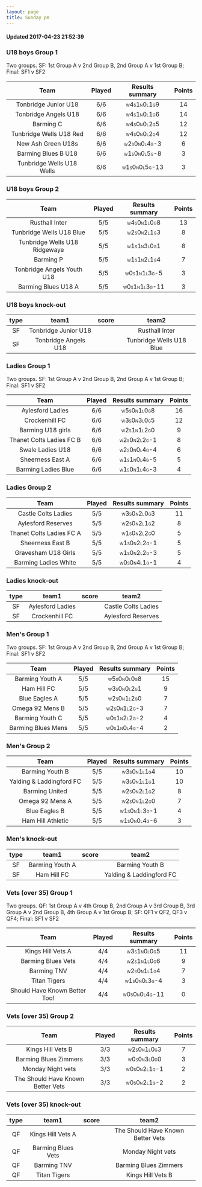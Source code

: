 ```yaml
---
layout: page
title: Sunday pm
---
```


#### Updated 2017-04-23 21:52:39 
### U18 boys Group 1
 Two groups. SF: 1st Group A v 2nd Group B, 2nd Group A v 1st Group B; Final: SF1 v SF2

|           Team            |  Played  |                                                      Results summary                                                       |  Points  |
|:-------------------------:|:--------:|:--------------------------------------------------------------------------------------------------------------------------:|:--------:|
|   Tonbridge Junior U18    |   6/6    |  <font size="1">W</font>4<font size="1">S</font>1<font size="1">N</font>0<font size="1">L</font>1<font size="1">G</font>9  |    14    |
|   Tonbridge Angels U18    |   6/6    |  <font size="1">W</font>4<font size="1">S</font>1<font size="1">N</font>0<font size="1">L</font>1<font size="1">G</font>6  |    14    |
|         Barming C         |   6/6    |  <font size="1">W</font>4<font size="1">S</font>0<font size="1">N</font>0<font size="1">L</font>2<font size="1">G</font>5  |    12    |
|  Tunbridge Wells U18 Red  |   6/6    |  <font size="1">W</font>4<font size="1">S</font>0<font size="1">N</font>0<font size="1">L</font>2<font size="1">G</font>4  |    12    |
|    New Ash Green U18s     |   6/6    | <font size="1">W</font>2<font size="1">S</font>0<font size="1">N</font>0<font size="1">L</font>4<font size="1">G</font>-3  |    6     |
|    Barming Blues B U18    |   6/6    | <font size="1">W</font>1<font size="1">S</font>0<font size="1">N</font>0<font size="1">L</font>5<font size="1">G</font>-8  |    3     |
| Tunbridge Wells U18 Wells |   6/6    | <font size="1">W</font>1<font size="1">S</font>0<font size="1">N</font>0<font size="1">L</font>5<font size="1">G</font>-13 |    3     |



### U18 boys Group 2

|             Team              |  Played  |                                                      Results summary                                                       |  Points  |
|:-----------------------------:|:--------:|:--------------------------------------------------------------------------------------------------------------------------:|:--------:|
|        Rusthall Inter         |   5/5    |  <font size="1">W</font>4<font size="1">S</font>0<font size="1">N</font>1<font size="1">L</font>0<font size="1">G</font>8  |    13    |
|   Tunbridge Wells U18 Blue    |   5/5    |  <font size="1">W</font>2<font size="1">S</font>0<font size="1">N</font>2<font size="1">L</font>1<font size="1">G</font>3  |    8     |
| Tunbridge Wells U18 Ridgewaye |   5/5    |  <font size="1">W</font>1<font size="1">S</font>1<font size="1">N</font>3<font size="1">L</font>0<font size="1">G</font>1  |    8     |
|           Barming P           |   5/5    |  <font size="1">W</font>1<font size="1">S</font>1<font size="1">N</font>2<font size="1">L</font>1<font size="1">G</font>4  |    7     |
|  Tonbridge Angels Youth U18   |   5/5    | <font size="1">W</font>0<font size="1">S</font>1<font size="1">N</font>1<font size="1">L</font>3<font size="1">G</font>-5  |    3     |
|      Barming Blues U18 A      |   5/5    | <font size="1">W</font>0<font size="1">S</font>1<font size="1">N</font>1<font size="1">L</font>3<font size="1">G</font>-11 |    3     |



### U18 boys knock-out
 

|  type  |        team1         |  score  |          team2           |
|:------:|:--------------------:|:-------:|:------------------------:|
|   SF   | Tonbridge Junior U18 |         |      Rusthall Inter      |
|   SF   | Tonbridge Angels U18 |         | Tunbridge Wells U18 Blue |


### Ladies Group 1
 Two groups. SF: 1st Group A v 2nd Group B, 2nd Group A v 1st Group B; Final: SF1 v SF2

|           Team           |  Played  |                                                      Results summary                                                      |  Points  |
|:------------------------:|:--------:|:-------------------------------------------------------------------------------------------------------------------------:|:--------:|
|     Aylesford Ladies     |   6/6    | <font size="1">W</font>5<font size="1">S</font>0<font size="1">N</font>1<font size="1">L</font>0<font size="1">G</font>8  |    16    |
|      Crockenhill FC      |   6/6    | <font size="1">W</font>3<font size="1">S</font>0<font size="1">N</font>3<font size="1">L</font>0<font size="1">G</font>5  |    12    |
|    Barming U18 girls     |   6/6    | <font size="1">W</font>2<font size="1">S</font>1<font size="1">N</font>1<font size="1">L</font>2<font size="1">G</font>0  |    9     |
| Thanet Colts Ladies FC B |   6/6    | <font size="1">W</font>2<font size="1">S</font>0<font size="1">N</font>2<font size="1">L</font>2<font size="1">G</font>-1 |    8     |
|     Swale Ladies U18     |   6/6    | <font size="1">W</font>2<font size="1">S</font>0<font size="1">N</font>0<font size="1">L</font>4<font size="1">G</font>-4 |    6     |
|     Sheerness East A     |   6/6    | <font size="1">W</font>1<font size="1">S</font>1<font size="1">N</font>0<font size="1">L</font>4<font size="1">G</font>-5 |    5     |
|   Barming Ladies Blue    |   6/6    | <font size="1">W</font>1<font size="1">S</font>0<font size="1">N</font>1<font size="1">L</font>4<font size="1">G</font>-3 |    4     |



### Ladies Group 2

|           Team           |  Played  |                                                      Results summary                                                      |  Points  |
|:------------------------:|:--------:|:-------------------------------------------------------------------------------------------------------------------------:|:--------:|
|   Castle Colts Ladies    |   5/5    | <font size="1">W</font>3<font size="1">S</font>0<font size="1">N</font>2<font size="1">L</font>0<font size="1">G</font>3  |    11    |
|    Aylesford Reserves    |   5/5    | <font size="1">W</font>2<font size="1">S</font>0<font size="1">N</font>2<font size="1">L</font>1<font size="1">G</font>2  |    8     |
| Thanet Colts Ladies FC A |   5/5    | <font size="1">W</font>1<font size="1">S</font>0<font size="1">N</font>2<font size="1">L</font>2<font size="1">G</font>0  |    5     |
|     Sheerness East B     |   5/5    | <font size="1">W</font>1<font size="1">S</font>0<font size="1">N</font>2<font size="1">L</font>2<font size="1">G</font>-1 |    5     |
|   Gravesham U18 Girls    |   5/5    | <font size="1">W</font>1<font size="1">S</font>0<font size="1">N</font>2<font size="1">L</font>2<font size="1">G</font>-3 |    5     |
|   Barming Ladies White   |   5/5    | <font size="1">W</font>0<font size="1">S</font>0<font size="1">N</font>4<font size="1">L</font>1<font size="1">G</font>-1 |    4     |



### Ladies knock-out
 

|  type  |      team1       |  score  |        team2        |
|:------:|:----------------:|:-------:|:-------------------:|
|   SF   | Aylesford Ladies |         | Castle Colts Ladies |
|   SF   |  Crockenhill FC  |         | Aylesford Reserves  |


### Men's Group 1
 Two groups. SF: 1st Group A v 2nd Group B, 2nd Group A v 1st Group B; Final: SF1 v SF2

|        Team        |  Played  |                                                      Results summary                                                      |  Points  |
|:------------------:|:--------:|:-------------------------------------------------------------------------------------------------------------------------:|:--------:|
|  Barming Youth A   |   5/5    | <font size="1">W</font>5<font size="1">S</font>0<font size="1">N</font>0<font size="1">L</font>0<font size="1">G</font>8  |    15    |
|    Ham Hill FC     |   5/5    | <font size="1">W</font>3<font size="1">S</font>0<font size="1">N</font>0<font size="1">L</font>2<font size="1">G</font>1  |    9     |
|   Blue Eagles A    |   5/5    | <font size="1">W</font>2<font size="1">S</font>0<font size="1">N</font>1<font size="1">L</font>2<font size="1">G</font>0  |    7     |
|  Omega 92 Mens B   |   5/5    | <font size="1">W</font>2<font size="1">S</font>0<font size="1">N</font>1<font size="1">L</font>2<font size="1">G</font>-3 |    7     |
|  Barming Youth C   |   5/5    | <font size="1">W</font>0<font size="1">S</font>1<font size="1">N</font>2<font size="1">L</font>2<font size="1">G</font>-2 |    4     |
| Barming Blues Mens |   5/5    | <font size="1">W</font>0<font size="1">S</font>1<font size="1">N</font>0<font size="1">L</font>4<font size="1">G</font>-4 |    2     |



### Men's Group 2

|           Team           |  Played  |                                                      Results summary                                                      |  Points  |
|:------------------------:|:--------:|:-------------------------------------------------------------------------------------------------------------------------:|:--------:|
|     Barming Youth B      |   5/5    | <font size="1">W</font>3<font size="1">S</font>0<font size="1">N</font>1<font size="1">L</font>1<font size="1">G</font>4  |    10    |
| Yalding & Laddingford FC |   5/5    | <font size="1">W</font>3<font size="1">S</font>0<font size="1">N</font>1<font size="1">L</font>1<font size="1">G</font>1  |    10    |
|      Barming United      |   5/5    | <font size="1">W</font>2<font size="1">S</font>0<font size="1">N</font>2<font size="1">L</font>1<font size="1">G</font>2  |    8     |
|     Omega 92 Mens A      |   5/5    | <font size="1">W</font>2<font size="1">S</font>0<font size="1">N</font>1<font size="1">L</font>2<font size="1">G</font>0  |    7     |
|      Blue Eagles B       |   5/5    | <font size="1">W</font>1<font size="1">S</font>0<font size="1">N</font>1<font size="1">L</font>3<font size="1">G</font>-1 |    4     |
|    Ham Hill Athletic     |   5/5    | <font size="1">W</font>1<font size="1">S</font>0<font size="1">N</font>0<font size="1">L</font>4<font size="1">G</font>-6 |    3     |



### Men's knock-out
 

|  type  |      team1      |  score  |          team2           |
|:------:|:---------------:|:-------:|:------------------------:|
|   SF   | Barming Youth A |         |     Barming Youth B      |
|   SF   |   Ham Hill FC   |         | Yalding & Laddingford FC |


### Vets (over 35) Group 1
 Two groups. QF: 1st Group A v 4th Group B, 2nd Group A v 3rd Group B, 3rd Group A v 2nd Group B, 4th Group A v 1st Group B; SF: QF1 v QF2, QF3 v QF4; Final: SF1 v SF2

|             Team              |  Played  |                                                      Results summary                                                       |  Points  |
|:-----------------------------:|:--------:|:--------------------------------------------------------------------------------------------------------------------------:|:--------:|
|       Kings Hill Vets A       |   4/4    |  <font size="1">W</font>3<font size="1">S</font>1<font size="1">N</font>0<font size="1">L</font>0<font size="1">G</font>5  |    11    |
|      Barming Blues Vets       |   4/4    |  <font size="1">W</font>2<font size="1">S</font>1<font size="1">N</font>1<font size="1">L</font>0<font size="1">G</font>6  |    9     |
|          Barming TNV          |   4/4    |  <font size="1">W</font>2<font size="1">S</font>0<font size="1">N</font>1<font size="1">L</font>1<font size="1">G</font>4  |    7     |
|         Titan Tigers          |   4/4    | <font size="1">W</font>1<font size="1">S</font>0<font size="1">N</font>0<font size="1">L</font>3<font size="1">G</font>-4  |    3     |
| Should Have Known Better Too! |   4/4    | <font size="1">W</font>0<font size="1">S</font>0<font size="1">N</font>0<font size="1">L</font>4<font size="1">G</font>-11 |    0     |



### Vets (over 35) Group 2

|               Team                |  Played  |                                                      Results summary                                                      |  Points  |
|:---------------------------------:|:--------:|:-------------------------------------------------------------------------------------------------------------------------:|:--------:|
|         Kings Hill Vets B         |   3/3    | <font size="1">W</font>2<font size="1">S</font>0<font size="1">N</font>1<font size="1">L</font>0<font size="1">G</font>3  |    7     |
|       Barming Blues Zimmers       |   3/3    | <font size="1">W</font>0<font size="1">S</font>0<font size="1">N</font>3<font size="1">L</font>0<font size="1">G</font>0  |    3     |
|         Monday Night vets         |   3/3    | <font size="1">W</font>0<font size="1">S</font>0<font size="1">N</font>2<font size="1">L</font>1<font size="1">G</font>-1 |    2     |
| The Should Have Known Better Vets |   3/3    | <font size="1">W</font>0<font size="1">S</font>0<font size="1">N</font>2<font size="1">L</font>1<font size="1">G</font>-2 |    2     |



### Vets (over 35) knock-out
 

|  type  |       team1        |  score  |               team2               |
|:------:|:------------------:|:-------:|:---------------------------------:|
|   QF   | Kings Hill Vets A  |         | The Should Have Known Better Vets |
|   QF   | Barming Blues Vets |         |         Monday Night vets         |
|   QF   |    Barming TNV     |         |       Barming Blues Zimmers       |
|   QF   |    Titan Tigers    |         |         Kings Hill Vets B         |

